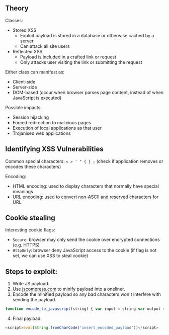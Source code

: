 ## Theory
Classes:
- Stored XSS
	- Exploit payload is stored in a database or otherwise cached by a server
	- Can attack all site users
- Reflected XSS
	- Payload is included in a crafted link or request
	- Only attacks user visiting the link or submitting the request

Either class can manifest as:
- Client-side
- Server-side
- DOM-based (occur when browser parses page content, instead of when JavaScript is executed)

Possible impacts:
- Session hijacking
- Forced redirection to malicious pages
- Execution of local applications as that user
- Trojanised web applications

## Identifying XSS Vulnerabilities

Common special characters: `< > ' " { } ;`
(check if application removes or encodes these characters)

Encoding:
- HTML encoding: used to display characters that normally have special meanings
- URL encoding: used to convert non-ASCII and reserved characters for URL

## Cookie stealing

Interesting cookie flags:
- `Secure`: browser may only send the cookie over encrypted connections (e.g. HTTPS)
- `HttpOnly`: browser deny JavaScript access to the cookie (if flag is not set, we can use XSS to steal cookie)

## Steps to exploit:
1. Write JS payload.
2. Use [jscompress.com](jscompress.com) to minify payload into a oneliner.
3. Encode the minified payload so any bad characters won't interfere with sending the payload.
```javascript
function encode_to_javascript(string) { var input = string var output = ''; for(pos = 0; pos < input.length; pos++) { output += input.charCodeAt(pos); if(pos != (input.length - 1)) { output += ","; } } return output; } let encoded = encode_to_javascript('insert_minified_javascript') console.log(encoded)
```
4. Final payload:
```javascript
<script>eval(String.fromCharCode('insert_encoded_payload'))</script>
```

